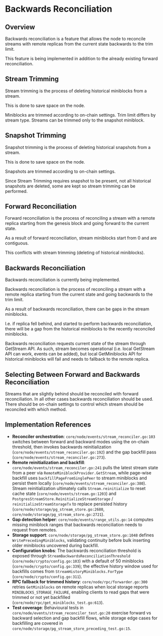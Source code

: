 # Backwards Reconciliation

## Overview

Backwards reconciliation is a feature that allows the node to reconcile streams with remote replicas
from the current state backwards to the trim limit.

This feature is being implemented in addition to the already existing forward reconciliation.

## Stream Trimming

Stream trimming is the process of deleting historical miniblocks from a stream.

This is done to save space on the node.

Miniblocks are trimmed according to on-chain settings. Trim limit differs by stream type.
Streams can be trimmed only to the snapshot miniblock.

## Snapshot Trimming

Snapshot trimming is the process of deleting historical snapshots from a stream.

This is done to save space on the node.

Snapshots are trimmed according to on-chain settings.

Since Stream Trimming requires snapshot to be present, not all historical snapshots
are deleted, some are kept so stream trimming can be performed.

## Forward Reconciliation

Forward reconciliation is the process of reconciling a stream with a remote replica starting from the
genesis block and going forward to the current state.

As a result of forward reconciliation, stream miniblocks start from 0 and are contiguous.

This conflicts with stream trimming (deleting of historical miniblocks).

## Backwards Reconciliation

Backwards reconciliation is currently being implemented.

Backwards reconciliation is the process of reconciling a stream with a remote replica starting from the
current state and going backwards to the trim limit.

As a result of backwards reconciliation, there can be gaps in the stream miniblocks.

I.e. if replica fell behind, and started to perform backwards reconciliation, there will
be a gap from the historical miniblocks to the recently reconciled miniblocks.

Backwards reconciliation requests current state of the stream through GetStream API.
As such, stream becomes operational (i.e. local GetStream API can work, events can be added),
but local GetMiniblocks API for historical miniblocks will fail and needs to fallback to the
remote replica.

## Selecting Between Forward and Backwards Reconciliation

Streams that are slightly behind should be reconciled with forward reconciliation. In all other cases
backwards reconciliation should be used. There should be on-chain settings to control which stream
should be reconciled with which method.

## Implementation References

- **Reconciler orchestration**: `core/node/events/stream_reconciler.go:103` switches between forward and backward modes using the on-chain threshold, then invokes backwards reinitialization (`core/node/events/stream_reconciler.go:192`) and the gap backfill pass (`core/node/events/stream_reconciler.go:273`).
- **Remote reinitialization and backfill**: `core/node/events/stream_reconciler.go:241` pulls the latest stream state from a peer via `RemoteMiniblockProvider.GetStream`, while page-wise backfill uses `backfillPageFromSinglePeer` to stream miniblocks and persist them locally (`core/node/events/stream_reconciler.go:380`). Stream reinitialization ultimately calls `Stream.reinitialize` to reset cache state (`core/node/events/stream.go:1203`) and `PostgresStreamStore.ReinitializeStreamStorage` / `reinitializeStreamStorageTx` to replace persisted history (`core/node/storage/pg_stream_store.go:2680`, `core/node/storage/pg_stream_store.go:2721`).
- **Gap detection helper**: `core/node/events/range_utils.go:14` computes missing miniblock ranges that backwards reconciliation needs to request from remotes.
- **Storage support**: `core/node/storage/pg_stream_store.go:1048` defines `WritePrecedingMiniblocks`, validating continuity before bulk inserting older miniblocks uncovered during backfill.
- **Configuration knobs**: The backwards reconciliation threshold is exposed through `StreamBackwardsReconciliationThreshold` (`core/node/crypto/config.go:103`) with a default of 50 miniblocks (`core/node/crypto/config.go:339`); the effective history window used for backfills comes from `StreamHistoryMiniblocks.ForType` (`core/node/crypto/config.go:311`).
- **RPC fallback for trimmed history**: `core/node/rpc/forwarder.go:300` retries `GetMiniblocks` on remote replicas when local storage reports `MINIBLOCKS_STORAGE_FAILURE`, enabling clients to read gaps that were trimmed or not yet backfilled (`core/node/rpc/get_miniblocks_test.go:613`).
- **Test coverage**: Behavioural tests in `core/node/events/stream_reconciler_test.go:20` exercise forward vs backward selection and gap backfill flows, while storage edge cases for backfilling are covered in `core/node/storage/pg_stream_store_preceding_test.go:15`.
